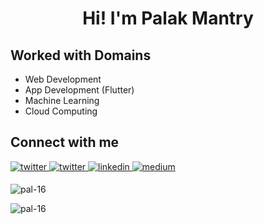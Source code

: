 

<h1 align="center">Hi! I'm Palak Mantry</h1>


## Worked with Domains

- Web Development
- App Development (Flutter)
- Machine Learning 
- Cloud Computing

## Connect with me  
<p>
<a href="https://twitter.com/MantryPalak" target="_blank">
<img src=https://img.shields.io/badge/twitter-%2300acee.svg?&style=for-the-badge&logo=twitter&logoColor=white alt=twitter style="margin-bottom: 5px;" />
</a>

<a href="https://twitter.com/MantryPalak" target="_blank">
<img src=https://img.shields.io/badge/Gmail-D14836?style=for-the-badge&logo=gmail&logoColor=white alt=twitter style="margin-bottom: 5px;" />
</a>
<a href="https://www.linkedin.com/in/palak-mantry/" target="_blank">
<img src=https://img.shields.io/badge/linkedin-%231E77B5.svg?&style=for-the-badge&logo=linkedin&logoColor=white alt=linkedin style="margin-bottom: 5px;" />
</a>
<a href="https://dscvjti.medium.com/" target="_blank">
<img src=https://img.shields.io/badge/medium-%23292929.svg?&style=for-the-badge&logo=medium&logoColor=white alt=medium style="margin-bottom: 5px;" />
</a>  
</p>


<p align="left">
  <img src="https://github-readme-stats.vercel.app/api?username=pal-16&count_private=true&hide=stars&show_icons=true&theme=gotham&include_all_commits=true" alt="pal-16" />   
  <p align="left"><img align="center" src="https://github-readme-streak-stats.herokuapp.com/?user=pal-16&theme=vue-dark" alt="pal-16" /></p>
</p>

